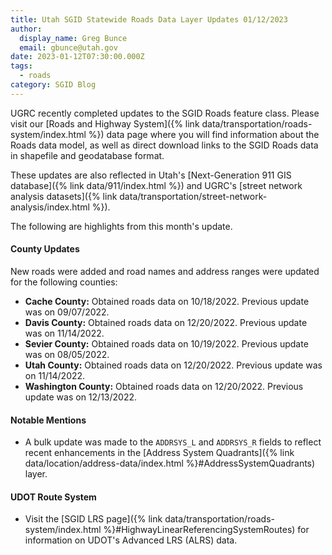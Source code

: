 ```yaml
---
title: Utah SGID Statewide Roads Data Layer Updates 01/12/2023
author:
  display_name: Greg Bunce
  email: gbunce@utah.gov
date: 2023-01-12T07:30:00.000Z
tags:
  - roads
category: SGID Blog
---
```


UGRC recently completed updates to the SGID Roads feature class. Please visit our [Roads and Highway System]({% link data/transportation/roads-system/index.html %}) data page where you will find information about the Roads data model, as well as direct download links to the SGID Roads data in shapefile and geodatabase format.

These updates are also reflected in Utah's [Next-Generation 911 GIS database]({% link data/911/index.html %}) and UGRC's [street network analysis datasets]({% link data/transportation/street-network-analysis/index.html %}).

The following are highlights from this month's update.

#### County Updates

New roads were added and road names and address ranges were updated for the following counties:

- **Cache County:** Obtained roads data on 10/18/2022. Previous update was on 09/07/2022.
- **Davis County:** Obtained roads data on 12/20/2022. Previous update was on 11/14/2022.
- **Sevier County:** Obtained roads data on 10/19/2022. Previous update was on 08/05/2022.
- **Utah County:** Obtained roads data on 12/20/2022. Previous update was on 11/14/2022.
- **Washington County:** Obtained roads data on 12/20/2022. Previous update was on 12/13/2022.

#### Notable Mentions

- A bulk update was made to the `ADDRSYS_L` and `ADDRSYS_R` fields to reflect recent enhancements in the [Address System Quadrants]({% link data/location/address-data/index.html %}#AddressSystemQuadrants) layer.

#### UDOT Route System

- Visit the [SGID LRS page]({% link data/transportation/roads-system/index.html %}#HighwayLinearReferencingSystemRoutes) for information on UDOT's Advanced LRS (ALRS) data.
